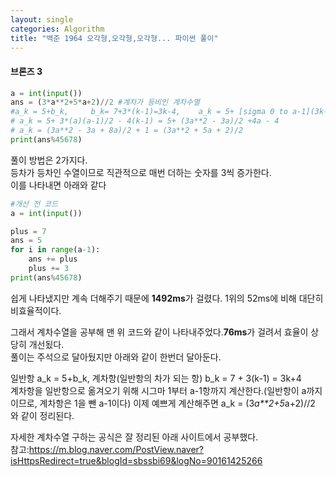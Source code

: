 ```yaml
---
layout: single
categories: Algorithm
title: "백준 1964 오각형,오각형,오각형... 파이썬 풀이"
---
```

#### 브론즈 3

```py
a = int(input())
ans = (3*a**2+5*a+2)//2 #계차가 등비인 계차수열
#a_k = 5+b_k,     b_k= 7+3*(k-1)=3k-4,    a_k = 5+ [sigma 0 to a-1](3k-4)
# a_k = 5+ 3*(a)(a-1)/2 - 4(k-1) = 5+ (3a**2 - 3a)/2 +4a - 4
# a_k = (3a**2 - 3a + 8a)/2 + 1 = (3a**2 + 5a + 2)/2
print(ans%45678)    
```
풀이 방법은 2가지다.<br>
등차가 등차인 수열이므로 직관적으로 매번 더하는 숫자를 3씩 증가한다.<br>
이를 나타내면 아래와 같다<br>
```py
#개선 전 코드
a = int(input())

plus = 7 
ans = 5
for i in range(a-1):
    ans += plus
    plus += 3
print(ans%45678)
```
쉽게 나타냈지만 계속 더해주기 때문에 **1492ms**가 걸렸다. 1위의 52ms에 비해 대단히 비효율적이다.<br>

그래서 계차수열을 공부해 맨 위 코드와 같이 나타내주었다.**76ms**가 걸려서 효율이 상당히 개선됬다.<br>
풀이는 주석으로 달아뒀지만 아래와 같이 한번더 달아둔다.<br>

일반항 a_k = 5+b_k, 계차항(일반항의 차가 되는 항) b_k = 7 + 3(k-1) = 3k+4<br>
계차항을 일반항으로 옮겨오기 위해 시그마 1부터 a-1항까지 계산한다.(일반항이 a까지이므로, 계차항은 1을 뺀 a-1이다)
이제 예쁘게 계산해주면 a_k = (3*a**2+5*a+2)//2 와 같이 정리된다.<br>

자세한 계차수열 구하는 공식은 잘 정리된 아래 사이트에서 공부했다.<br>
참고:https://m.blog.naver.com/PostView.naver?isHttpsRedirect=true&blogId=sbssbi69&logNo=90161425266